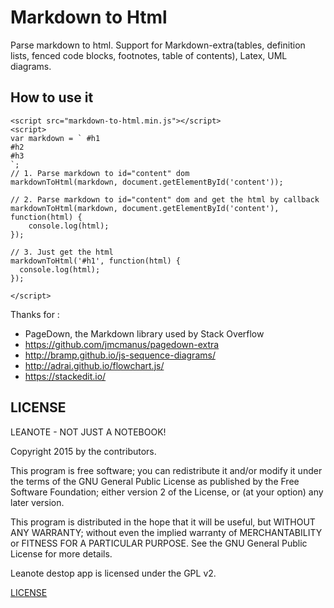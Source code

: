 # Markdown to Html

Parse markdown to html. Support for Markdown-extra(tables, definition lists, fenced code blocks, footnotes, table of contents), Latex, UML diagrams.

## How to use it
```
<script src="markdown-to-html.min.js"></script>
<script>
var markdown = ` #h1
#h2
#h3
`;
// 1. Parse markdown to id="content" dom
markdownToHtml(markdown, document.getElementById('content'));

// 2. Parse markdown to id="content" dom and get the html by callback
markdownToHtml(markdown, document.getElementById('content'), function(html) {
	console.log(html);
});

// 3. Just get the html
markdownToHtml('#h1', function(html) {
  console.log(html);
});

</script>
```

Thanks for :

* PageDown, the Markdown library used by Stack Overflow
* https://github.com/jmcmanus/pagedown-extra
* http://bramp.github.io/js-sequence-diagrams/
* http://adrai.github.io/flowchart.js/
* https://stackedit.io/

## LICENSE

LEANOTE - NOT JUST A NOTEBOOK!

Copyright 2015 by the contributors.

This program is free software; you can redistribute it and/or modify
it under the terms of the GNU General Public License as published by
the Free Software Foundation; either version 2 of the License, or
(at your option) any later version.

This program is distributed in the hope that it will be useful,
but WITHOUT ANY WARRANTY; without even the implied warranty of
MERCHANTABILITY or FITNESS FOR A PARTICULAR PURPOSE.  See the
GNU General Public License for more details.

Leanote destop app is licensed under the GPL v2.

[LICENSE](https://github.com/leanote/markdown-to-html/blob/master/LICENSE)